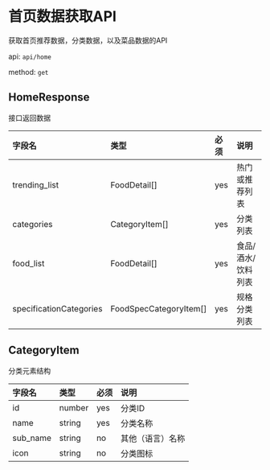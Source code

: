 # 首页数据获取API

获取首页推荐数据，分类数据，以及菜品数据的API

api: `api/home`

method: `get`

## HomeResponse

接口返回数据

字段名|类型|必须|说明
:--|:--|:--|:--
trending_list|FoodDetail[]|yes|热门或推荐列表
categories|CategoryItem[]|yes|分类列表
food_list|FoodDetail[]|yes|食品/酒水/饮料列表
specificationCategories|FoodSpecCategoryItem[]|yes|规格分类列表

## CategoryItem

分类元素结构

字段名|类型|必须|说明
:--|:--|:--|:--
id|number|yes|分类ID
name|string|yes|分类名称
sub_name|string|no|其他（语言）名称
icon|string|no|分类图标
